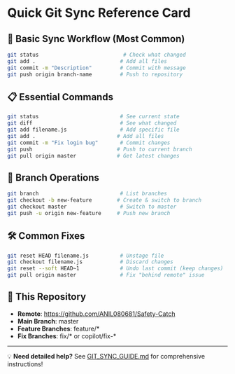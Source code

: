 # Quick Git Sync Reference Card

## 🚀 Basic Sync Workflow (Most Common)
```bash
git status                           # Check what changed
git add .                           # Add all files
git commit -m "Description"         # Commit with message  
git push origin branch-name         # Push to repository
```

## 📋 Essential Commands
```bash
git status                          # See current state
git diff                            # See what changed
git add filename.js                 # Add specific file
git add .                          # Add all files
git commit -m "Fix login bug"       # Commit changes
git push                           # Push to current branch
git pull origin master             # Get latest changes
```

## 🌿 Branch Operations  
```bash
git branch                          # List branches
git checkout -b new-feature        # Create & switch to branch
git checkout master                 # Switch to master
git push -u origin new-feature     # Push new branch
```

## 🛠️ Common Fixes
```bash
git reset HEAD filename.js          # Unstage file
git checkout filename.js            # Discard changes  
git reset --soft HEAD~1             # Undo last commit (keep changes)
git pull origin master              # Fix "behind remote" issue
```

## 📍 This Repository
- **Remote**: https://github.com/ANIL080681/Safety-Catch
- **Main Branch**: master
- **Feature Branches**: feature/*
- **Fix Branches**: fix/* or copilot/fix-*

---
💡 **Need detailed help?** See [GIT_SYNC_GUIDE.md](./GIT_SYNC_GUIDE.md) for comprehensive instructions!